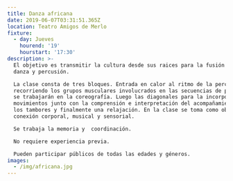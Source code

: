 ```yaml
---
title: Danza africana
date: 2019-06-07T03:31:51.365Z
location: Teatro Amigos de Merlo
fixture:
  - day: Jueves
    hourend: '19'
    hourstart: '17:30'
description: >-
  El objetivo es transmitir la cultura desde sus raices para la fusión entre
  danza y percusión.

  La clase consta de tres bloques. Entrada en calor al ritmo de la percusión
  recorriendo los grupos musculares involucrados en las secuencias de pasos que
  se trabajarán en la coreografía. Luego las diagonales para la incorporación de
  movimientos junto con la comprensión e interpretación del acompañamiento de
  los tambores y finalmente una relajación. En la clase se toma como objetivo la
  conexión corporal, musical y sensorial.

  Se trabaja la memoria y  coordinación.

  No requiere experiencia previa.

  Pueden participar públicos de todas las edades y géneros.
images:
  - /img/africana.jpg
---
```


